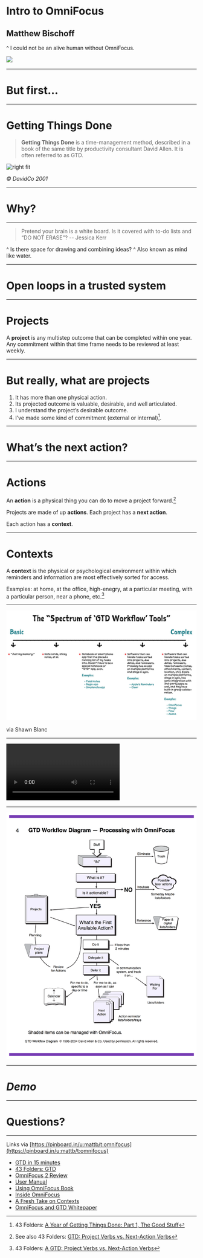 # Intro to OmniFocus

## Matthew Bischoff

^ I could not be an alive human without OmniFocus.

![](https://cdn3.vox-cdn.com/thumbor/lBw0jrPHlRy4gBPbHrN4f64LDps=/0x10:640x370/1600x900/cdn0.vox-cdn.com/assets/3255367/omnifocus.jpg)

---

# But first…

---

# Getting Things Done

> **Getting Things Done** is a time-management method, described in a book of the same title by productivity consultant David Allen. It is often referred to as GTD.

![right fit](https://upload.wikimedia.org/wikipedia/en/e/e1/Getting_Things_Done.jpg)

_© DavidCo 2001_


---

# Why?

---

> Pretend your brain is a white board. Is it covered with to-do lists and “DO NOT ERASE”?
-- Jessica Kerr

^ Is there space for drawing and combining ideas?
^ Also known as mind like water.

---

# Open loops in a trusted system

---

# Projects

A **project** is any multistep outcome that can be completed within one year. Any commitment within that time frame needs to be reviewed at least weekly.

---

# But really, what are projects

1. It has more than one physical action.
2. Its projected outcome is valuable, desirable, and well articulated.
3. I understand the project’s desirable outcome.
4. I’ve made some kind of commitment (external or internal)[^1].

[^1]: 43 Folders: [A Year of Getting Things Done: Part 1, The Good Stuff](http://www.43folders.com/2004/12/29/a-year-of-getting-things-done-part-1-the-good-stuff)

---

# What’s the next action?

---

# Actions

An **action** is a physical thing you can do to move a project forward.[^2]

Projects are made of up **actions**. Each project has a **next action**.

Each action has a **context**.

[^2]: See also 43 Folders: [GTD: Project Verbs vs. Next-Action Verbs](http://www.43folders.com/2006/11/14/project-versus-next-action)

---

# Contexts

A **context** is the physical or psychological environment within which reminders and information are most effectively sorted for access.

Examples: at home, at the office, high-enegry, at a particular meeting, with a particular person, near a phone, etc.[^3]

[^3]: 43 Folders: [A GTD: Project Verbs vs. Next-Action Verbs](http://www.43folders.com/2006/11/14/project-versus-next-action)


---

![inline](images/spectrum-of-gtd-workflow-tools-chart.jpg)

via Shawn Blanc

---

![](http://www.omnigroup.com/ftp/pub/software/MacOSX/movies/OmniFocus/gtd_and_omnifocus.mp4)

---

![fit](images/GTDandOmniFocus.png)

---

# *Demo*

---

# Questions?

---

Links via [https://pinboard.in/u:mattb/t:omnifocus](https://pinboard.in/u:mattb/t:omnifocus)

* [GTD in 15 minutes](https://hamberg.no/gtd/)
* [43 Folders: GTD](http://www.43folders.com/topics/getting-things-done)
* [OmniFocus 2 Review](http://shawnblanc.net/2014/05/a-review-of-omnifocus-2-for-mac-2/)
* [User Manual](https://itunes.apple.com/us/book/omnifocus-2-for-mac-user-manual/id879128062?mt=11)
* [Using OmniFocus Book](http://www.usingomnifocus.com)
* [Inside OmniFocus](http://inside.omnifocus.com)
* [A Fresh Take on Contexts](http://simplicitybliss.com/blog/a-fresh-take-on-contexts)
* [OmniFocus and GTD Whitepaper](https://www.omnigroup.com/ftp/pub/software/macosx/Extras/OmniFocus/GTDandOmniFocus.pdf)